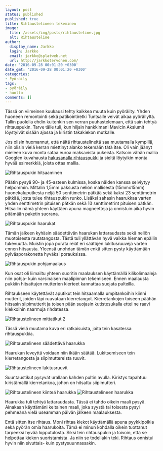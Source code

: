 ```yaml
---
layout: post
status: published
published: true
title: Rihtaustelineen tekeminen
image:
  file: /assets/img/posts/rihtausteline.jpg
  alt: Rihtausteline
author:
  display_name: Jarkko
  login: Jarkko
  email: jarkko@splatweb.net
  url: http://jarkkotervonen.com/
date: '2016-09-28 00:01:20 +0300'
date_gmt: '2016-09-28 00:01:20 +0300'
categories:
- Pyöräily
tags:
- pyöräily
- huolto
comments: []
---
```

Tässä on viimeinen kuukausi tehty kaikkea muuta kuin pyöräilty. Yhden huoneen remontointi sekä patikointiretki Tuntsalle veivät aikaa pyöräilyltä. Tallin puolella ehdin kuitenkin sen verran puuhastelemaan, että sain tehtyä rihtauspukin. Tarve tälle tuli, kun hiljain hankkimani Mavicin Aksiumit löystyivät sisään ajossa ja kiristin takakiekon mutkalle.

Jos olisin huomannut, että näitä rihtaustelineitä saa muutamalla kympillä, niin olisin vielä kerran miettinyt alanko tekemään tätä itse. Oli vain jäänyt mieleen kuva monta sataa euroa maksavista pukeista. Katsoin vähän mallia Googlen kuvahausta [hakusanalla rihtauspukki](https://www.google.fi/search?q=rihtauspukki&amp;tbm=isch) ja sieltä löytyikin monta hyvää esimerkkiä, joista ottaa mallia.

<img class="size-large wp-image-241 aligncenter" src="/assets/img/posts/rihtauspukki-kasaus-0.jpeg" alt="Rihtauspukin hitsaaminen" />

Päätin pysyä 90- ja 45-asteen kulmissa, koska näiden kanssa selviytyy helpommin. Mittalin 1,5mm paksusta neliön mallisesta (15mmx15mm) huonekaluputkesta neljä 50 senttimetrin pätkää sekä kaksi 23 senttimetrin pätkää, josta tulee rihtauspukin runko. Lisäksi sahasin haarukkaa varten yhden senttimetrin pituisen pätkän sekä 10 senttimetrint pituisen pätkän. Hitsailin nämä yhteen käyttäen apuna magneetteja ja onnistuin aika hyvin pitämään paketin suorana.

<img src="/assets/img/posts/rihtauspukki-kasaus-1-e1475047978882.jpeg" alt="Rihtauspukin haarukat"  />

Tämän jälkeen kyhäsin säädettävän haarukan lattaraudasta sekä neliön muotoisesta rautatangosta. Tästä tuli yllättävän hyvä vaikka hieman epäilin tukevuutta. Muistin jopa porata reiät eri säätöjen lukitusruuveja varten ennen hitsausta. Yleensä unohdan tämän enkä sitten pysty käyttämään pylväsporakonetta hyväksi porauksissa.

<img src="/assets/img/posts/rihtauspukki-maalaus-e1475048059712.jpeg" alt="Rihtauspukin pohjamaalaus" />

Kun osat oli liimailtu yhteen suoritin maalauksen käyttämällä kilikolimaaleja niin pohja- kuin varsinaisen maalipinnan tekemiseen. Ennen maalausta pukkiin hitsattujen mutterien kierteet kannattaa suojata pulteilla.

Rihtaukseen käytettävät aputikut tein hitsaamalla umpitankoihin kiinni mutterit, joiden läpi ruuvataan kierretangot. Kierretankojen toiseen päähän hitsasin siipimutterit ja toisen pään suojasin kutistesukalla ettei ne raavi kiekkoihin naarmuja rihdatessa.

<img src="/assets/img/posts/rihtaustelineen-mittatikut-2.jpg" alt="Rihtaustelineen mittatikut 2" />

Tässä vielä muutama kuva eri ratkaisuista, joita tein kasatessa rihtauspukkia.

<img src="/assets/img/posts/rihtaustelineen-saadettava-haarukka.jpg" alt="Rihtaustelineen säädettävä haarukka" />

Haarukan leveyttä voidaan niin ikään säätää. Lukitsemiseen tein kierretangosta ja siipimuttereista ruuvit.

<img src="/assets/img/posts/rihtaustelineen-lukitusruuvit.jpg" alt="Rihtaustelineen lukitusruuvit"  />

Suuntaustikut pysyvät urallaan kahden pultin avulla. Kiristys tapahtuu kiristämällä kierretankoa, johon on hitsattu siipimutteri.

<img src="/assets/img/posts/rihtaustelineen-kiintea-haarukka.jpg" alt="Rihtaustelineen kiinteä haarukka" />

<img src="/assets/img/posts/rihtaustelineen-haarukka.jpg" alt="Rihtaustelineen haarukka" />

Haarukka tuli tehtyä lattaraudasta. Tässä ei tahdo oikein maali pysyä. Ainakaan käyttämäni keltainen maali, joka syystä tai toisesta pysyi pehmeänä vielä useamman päivän jälkeen maalauksesta.

Entä sitten itse rihtaus. Moni rihtaa kiekot käyttämällä apuna pyykkipoikia sekä pyörän omia haarukoita. Tämä ei minun kohdalla oikein tuottanut tarpeeksi hyvää lopputulosta. Siksi tein rihtauspukin ja toivoin, että se helpottaa kiekon suoristamista. Ja niin se todellakin teki. Rihtaus onnistui hyvin niin sivuttais- kuin pystysuunnassakin.
